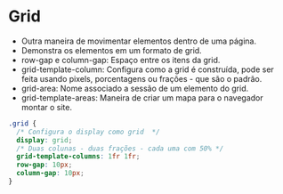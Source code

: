 # Grid

- Outra maneira de movimentar elementos dentro de uma página.
- Demonstra os elementos em um formato de grid.
- row-gap e column-gap: Espaço entre os itens da grid.
- grid-template-column: Configura como a grid é construída, pode ser feita usando pixels, porcentagens ou frações - que são o padrão.
- grid-area: Nome associado a sessão de um elemento do grid.
- grid-template-areas: Maneira de criar um mapa para o navegador montar o site.

```css
.grid {
  /* Configura o display como grid  */
  display: grid;
  /* Duas colunas - duas frações - cada uma com 50% */
  grid-template-columns: 1fr 1fr;
  row-gap: 10px;
  column-gap: 10px;
}
```
